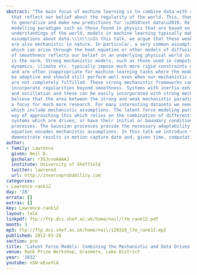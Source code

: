 ```yaml
---
abstract: "The main focus of machine learning is to combine data with assumptions
  that reflect our belief about the regularity of the world. This, then, allows us
  to generalize and make new predictions for \u2018test data\u2019. Relative to other
  modelling paradigms such as those found in physics that are based on mechanistic
  understandings of the world, models in machine learning typically make only weak
  assumptions about data.\\\n\\\nIn this talk, we argue that these weak assumptions
  are also mechanistic in nature. In particular, a very common assumption is smoothness,
  which can arise through the heat equation or other models of diffusion. Our assumption
  of smoothness reflects our belief in an underlying physical world in which smoothness
  is the norm. Strong mechanistic models, such as those used in computational fluid
  dynamics, climate etc. typically impose much more rigid constraints on the data
  and are often inappropriate for machine learning tasks where the model needs to
  be adaptive and should still perform well even when our mechanistic assumptions
  are not completely fulfilled. These strong mechanistic frameworks can, however,
  incorporate regularities beyond smoothness. Systems with inertia exhibit resonance
  and oscillation and these can be easily incorporated with strong mechanistic assumptions.\\\n\\\nWe
  believe that the area between the strong and weak mechanistic paradigms should be
  a focus for much more research. For many interesting datasets we need adaptive models
  which include mechanistic assumptions. The latent force modeling paradigm is one
  way of approaching this which relies on the combination of differential equation
  systems which are driven, or have their initial or boundary conditions set, by Gaussian
  processes. The Gaussian processes provide the necessary adaptability and the differential
  equation encodes mechanistic assumptions. In this talk we introduce the model and
  demonstrate results in motion capture date and, given time, computational biology."
author:
- family: Lawrence
  given: Neil D.
  gscholar: r3SJcvoAAAAJ
  institute: University of Sheffield
  twitter: lawrennd
  url: http://inverseprobability.com
categories:
- Lawrence-rank12
day: '28'
errata: []
extras: []
key: Lawrence-rank12
layout: talk
linkpdf: ftp://ftp.dcs.shef.ac.uk/home/neil/lfm_rank12.pdf
month: 3
mp3: ftp://ftp.dcs.shef.ac.uk/home/neil/120328_lfm_rank12.mp3
published: 2012-03-28
section: pre
title: 'Latent Force Models: Combining the Mechanistic and Data Driven Modelling Paradigms'
venue: Rank Prize Workshop, Grasmere, Lake District
year: '2012'
youtube: nSN-wEvwYCA
---
```


